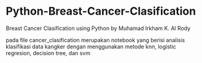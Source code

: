 # Python-Breast-Cancer-Clasification
Breast Cancer Clasification using Python by Muhamad Irkham K. Al Rody

pada file cancer_clasification merupakan notebook yang berisi analisis klasifikasi data kangker dengan menggunakan metode knn, logistic regresion, decision tree, dan svm
